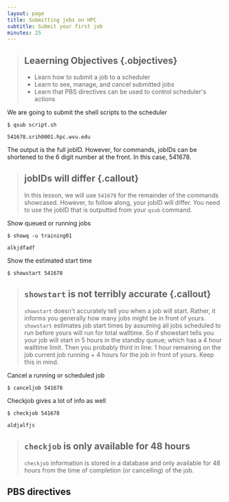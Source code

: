 ```yaml
---
layout: page
title: Submitting jobs on HPC
subtitle: Submit your first job
minutes: 25
---
```


> ## Leaerning Objectives {.objectives}
>
> * Learn how to submit a job to a scheduler
> * Learn to see, manage, and cancel submitted jobs
> * Learn that PBS directives can be used to control scheduler's actions

We are going to submit the shell scripts to the scheduler

~~~ {.bash}
$ qsub script.sh
~~~

~~~ {.output}
541678.srih0001.hpc.wvu.edu
~~~

The output is the full jobID.  However, for commands, jobIDs can be shortened 
to the 6 digit number at the front.  In this case, 541678.

> ## jobIDs will differ {.callout}
>
> In this lesson, we will use `541678` for the remainder of the commands 
> showcased.  However, to follow along, your jobID will differ.  You need to 
> use the jobID that is outputted from your `qsub` command.

Show queued or running jobs

~~~ {.bash}
$ showq -u training01
~~~

~~~ {.output}
alkjdfadf
~~~

Show the estimated start time

~~~ {.bash}
$ showstart 541678
~~~

> ## `showstart` is not terribly accurate {.callout}
>
> `showstart` doesn't accurately tell you when a job will start.  Rather, it 
> informs you generally how many jobs might be in front of yours.  `showstart` 
> estimates job start times by assuming all jobs scheduled to run before yours 
> will run for total walltime.  So if showstart tells you your job will start 
> in 5 hours in the standby queue; which has a 4 hour walltime limit.  Then you 
> probably third in line: 1 hour remaining on the job current job running + 4 
> hours for the job in front of yours.  Keep this in mind.

Cancel a running or scheduled job

~~~ {.bash}
$ canceljob 541678
~~~

Checkjob gives a lot of info as well

~~~ {.bash}
$ checkjob 541678
~~~

~~~ {.output}
aldjalfjs
~~~

> ## `checkjob` is only available for 48 hours
>
> `checkjob` information is stored in a database and only available for 48 
> hours from the time of completion (or cancelling) of the job.

## PBS directives


